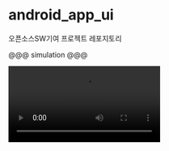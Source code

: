 # android_app_ui
오픈소스SW기여 프로젝트 레포지토리

@@@ simulation @@@

![search image with places](./placesearch.mp4)
